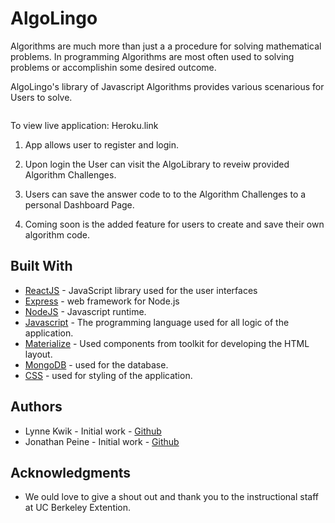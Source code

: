 # AlgoLingo

Algorithms are much more than just a a procedure for solving
mathematical problems. In programming Algorithms are most often
used to solving problems or accomplishin some desired
outcome.

AlgoLingo's library of Javascript Algorithms provides various
scenarious for Users to solve.

<img src="">

To view live application: Heroku.link

1. App allows user to register and login.

2. Upon login the User can visit the AlgoLibrary to reveiw provided Algorithm Challenges.

3. Users can save the answer code to to the Algorithm Challenges to a personal Dashboard Page.

4. Coming soon is the added feature for users to create and save their own algorithm code.

## Built With

- [ReactJS](https://reactjs.org/) - JavaScript library used for the user interfaces
- [Express](https://expressjs.com) - web framework for Node.js
- [NodeJS](https://nodejs.org) - Javascript runtime.
- [Javascript](https://developer.mozilla.org/en-US/docs/Web/JavaScript) - The programming language used for all logic of the application.
- [Materialize](https://materializecss.com/) - Used components from toolkit for developing the HTML layout.
- [MongoDB](https://www.mysql.com/) - used for the database.
- [CSS](https://developer.mozilla.org/en-US/docs/Web/css) - used for styling of the application.

## Authors

- Lynne Kwik - Initial work - [Github](https://github.com/kwikkid)
- Jonathan Peine - Initial work - [Github](https://github.com/johandenver)

## Acknowledgments

- We ould love to give a shout out and thank you to the instructional staff at UC Berkeley Extention.
